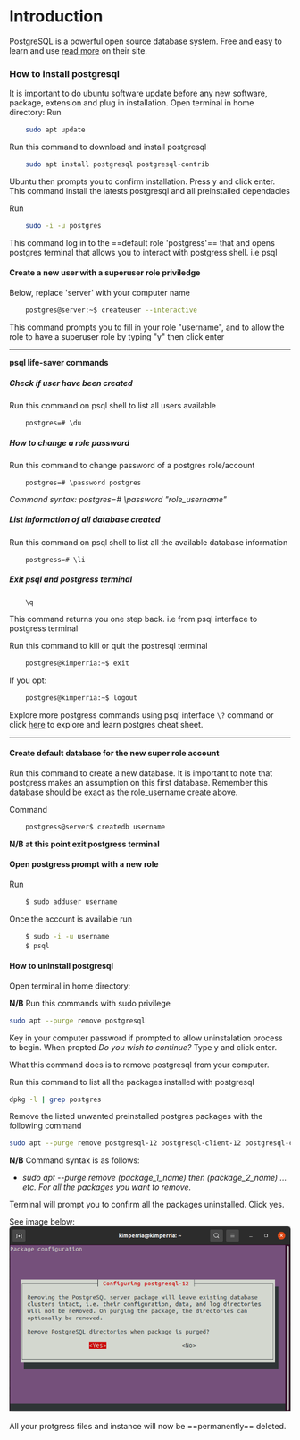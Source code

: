# Introduction
PostgreSQL is a powerful open source database system. Free and easy to learn and use [read more](https://www.postgresql.org/) on their site.

### How to install postgresql
It is important to do ubuntu software update before any new software, package, extension and plug in installation.
Open terminal in home directory:
Run 
```bash
    sudo apt update
```
Run this command to download and install postgresql
```bash
    sudo apt install postgresql postgresql-contrib
```
Ubuntu then prompts you to confirm installation. Press y and click enter.
This command install the latests postgresql and all preinstalled dependacies

Run
```bash
    sudo -i -u postgres
```
This command log in to the ==default role 'postgress'== that and opens postgres terminal that allows you to interact with postgress shell. i.e psql

#### Create a new user with a superuser role priviledge
Below, replace 'server' with your computer name
```bash
    postgres@server:~$ createuser --interactive
```
This command prompts you to fill in your role "username", and to allow the role to have a superuser role by typing "y" then click enter

---
**psql life-saver commands**
##### Check if user have been created
Run this command on psql shell to list all users available
```
    postgres=# \du
```

##### How to change a role password
Run this command to change password of a postgres role/account
```
    postgres=# \password postgres
```
*Command syntax: postgres=# \password "role_username"*


##### List information of all database created
Run this command on psql shell to list all the available database information
```
    postgress=# \li
```
##### Exit psql and postgress terminal
```
    \q
```
This command returns you one step back. i.e from psql interface to postgress terminal

Run this command to kill or quit the postresql terminal
```bash
    postgres@kimperria:~$ exit
```
If you opt:
```bash
    postgres@kimperria:~$ logout
```

Explore more postgress commands using psql interface ```\?``` command or click [here](https://postgrescheatsheet.com/#/tables) to explore and learn postgres cheat sheet.


---

#### Create default database for the new super role account
Run this command to create a new database.
It is important to note that postgress makes an assumption on this first database. Remember this database should be exact as the role_username create above.

Command
```bash
    postgress@server$ createdb username
```
**N/B at this point exit postgress terminal**

#### Open postgress prompt with a new role
Run
```bash
    $ sudo adduser username
```
Once the account is available run
```bash
    $ sudo -i -u username
    $ psql
```

#### How to uninstall postgresql
Open terminal in home directory:

**N/B** Run this commands with sudo privilege

```bash
sudo apt --purge remove postgresql
```
Key in your computer password if prompted to allow uninstalation process to begin. When propted *Do you wish to continue?* Type y and click enter.

What this command does is to remove postgresql from your computer.

Run this command to list all the packages installed with postgresql
```bash
dpkg -l | grep postgres
```

Remove the listed unwanted preinstalled postgres packages with the following command
```bash
sudo apt --purge remove postgresql-12 postgresql-client-12 postgresql-client-common postgresql-common postgresql-contrib
``` 
**N/B** Command syntax is as follows: 
- *sudo apt --purge remove (package_1_name) then (package_2_name) ... etc. For all the packages you want to remove.*

Terminal will prompt you to confirm all the packages uninstalled. Click yes.

See image below:
![uninstall_postgreSQL_prompt](/postgreSQL/images/uninstall_postgreSQL_prompt.png)

All your protgress files and instance will now be ==permanently== deleted.
